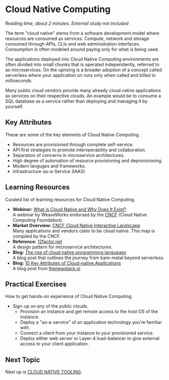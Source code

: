 # Cloud Native Computing
*Reading time, about 2 minutes. External study not included*

The term "cloud native" stems from a software development model where resources are consumed as services. Compute, network and storage consumed through APIs, CLIs and web administration interfaces. Consumption is often modeled around paying only for what is being used.

The applications deployed into Cloud Native Computing environments are often divided into small chunks that is operated independently, referred to as microservices. On the uprising is a broader adoption of a concept called serverless where your application on runs only when called and billed in milliseconds.

Many public cloud vendors provide many already cloud native applications as services on their respective clouds. An example would be to consume a SQL database as a service rather than deploying and managing it by yourself.

## Key Attributes
These are some of the key elements of Cloud Native Computing.

- Resources are provisioned through complete self-service.
- API first strategies to promote interoperability and collaboration.
- Separation of concerns in microservice architectures.
- High degree of automation of resource provisioning and deprovisioning.
- Modern languges and frameworks.
- Infrastructure-as-a-Service (IAAS)

## Learning Resources
Curated list of learning resources for Cloud Native Computing.

- **Webinar:** [What is Cloud Native and Why Does It Exist?](https://www.cncf.io/webinars/what-is-cloud-native-and-why-does-it-exist/)<br />
  A webinar by WeaveWorks endorsed by the [CNCF](https://landscape.cncf.io/) (Cloud Native Computing Foundation).
- **Market Overview:** [CNCF Cloud Native Interactive Landscape](https://landscape.cncf.io/)<br />
  Many applications and vendors claim to be cloud native. This map is compiled by the CNCF.
- **Reference:** [12factor.net](https://12factor.net/)<br />
  A design pattern for microservice architectures.
- **Blog:** [The rise of cloud native programming languages](https://hackernoon.com/the-rise-of-cloud-native-programming-languages-211a5081f1b2)<br />
  A blog post that outlines the journey from bare-metal beyond serverless.
- **Blog:** [10 Key Attributes of Cloud-native Applications](https://thenewstack.io/10-key-attributes-of-cloud-native-applications/)<br />
  A blog post from [thenewstack.io](https://thenewstack.io)

## Practical Exercises
How to get hands-on experience of Cloud Native Computing.

- Sign-up on any of the public clouds. 
  - Provision an instance and get remote access to the host OS of the instance. 
  - Deploy a "as-a-service" of an application technology you're familiar with.
  - Connect a client from your instance to your provisioned service.
  - Deploy either web server or Layer-4 load-balancer to give external access to your client application.

## Next Topic
Next up is [CLOUD NATIVE TOOLING](CLOUD_NATIVE_TOOLING.md).
